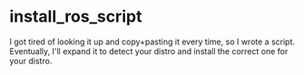 # install_ros_script
I got tired of looking it up and copy+pasting it every time, so I wrote a script. Eventually, I'll expand it to detect your distro and install the correct one for your distro.
